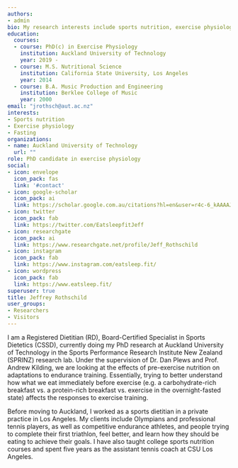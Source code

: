 ```yaml
---
authors:
- admin
bio: My research interests include sports nutrition, exercise physiology, and fasting.
education:
  courses:
  - course: PhD(c) in Exercise Physiology
    institution: Auckland University of Technology
    year: 2019 -
  - course: M.S. Nutritional Science
    institution: California State University, Los Angeles
    year: 2014
  - course: B.A. Music Production and Engineering
    institution: Berklee College of Music
    year: 2000
email: "jrothsch@aut.ac.nz"
interests:
- Sports nutrition
- Exercise physiology 
- Fasting
organizations:
- name: Auckland University of Technology
  url: ""
role: PhD candidate in exercise physiology
social:
- icon: envelope
  icon_pack: fas
  link: '#contact'
- icon: google-scholar
  icon_pack: ai
  link: https://scholar.google.com.au/citations?hl=en&user=r4c-6_kAAAAJ
- icon: twitter
  icon_pack: fab
  link: https://twitter.com/EatsleepfitJeff
- icon: researchgate
  icon_pack: ai
  link: https://www.researchgate.net/profile/Jeff_Rothschild
- icon: instagram
  icon_pack: fab
  link: https://www.instagram.com/eatsleep.fit/
- icon: wordpress
  icon_pack: fab
  link: https://www.eatsleep.fit/
superuser: true
title: Jeffrey Rothschild
user_groups:
- Researchers
- Visitors
---
```


I am a Registered Dietitian (RD), Board-Certified Specialist in Sports Dietetics (CSSD), currently doing my PhD research at Auckland University of Technology in the Sports Performance Research Institute New Zealand (SPRINZ) research lab. Under the supervision of Dr. Dan Plews and Prof. Andrew Kilding, we are looking at the effects of pre-exercise nutrition on adaptations to endurance training. Essentially, trying to better understand how what we eat immediately before exercise (e.g. a carbohydrate-rich breakfast vs. a protein-rich breakfast vs. exercise in the overnight-fasted state) affects the responses to exercise training.

Before moving to Auckland, I worked as a sports dietitian in a private practice in Los Angeles. My clients include Olympians and professional tennis players, as well as competitive endurance athletes, and people trying to complete their first triathlon, feel better, and learn how they should be eating to achieve their goals. I have also taught college sports nutrition courses and spent five years as the assistant tennis coach at CSU Los Angeles. 

